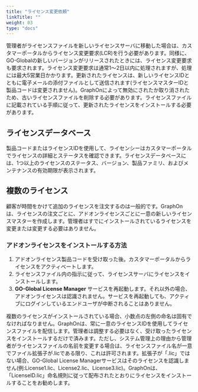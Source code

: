 ```yaml
---
title: "ライセンス変更依頼"
linkTitle: ""
weight: 03
type: "docs"
---
```

管理者がライセンスファイルを新しいライセンスサーバに移動した場合は、カスタマーポータルからライセンス変更要求(LCR)を行う必要があります。同様に、GO-Globalの新しいバージョンがリリースされたときには、ライセンス変更要求も要求されます。ライセンス変更要求は通常1〜2日以内に処理されますが、処理には最大5営業日かかります。更新されたライセンスは、新しいライセンスIDとともに電子メールの添付ファイルとして送信されます(ライセンスマスターIDと製品コードは変更されません)。GraphOnによって無効にされたか取り消されたため、古いライセンスファイルを削除する必要があります。ライセンスファイルに記載されている手順に従って、更新されたライセンスをインストールする必要があります。

## ライセンスデータベース

製品コードまたはライセンスIDを使用して、ライセンシーはカスタマーポータルでライセンスの詳細とステータスを確認できます。ライセンスデータベースには、1つ以上のライセンスのステータス、バージョン、製品ファミリ、およびメンテナンスの有効期限が表示されます。

## 複数のライセンス

顧客が時間をかけて追加のライセンスを注文するのは一般的です。GraphOnは、ライセンスの注文ごとに、アドオンライセンスごとに一意の新しいライセンスマスターを作成します。管理者はすでにインストールされているライセンスを変更または変更する必要はありません。

### アドオンライセンスをインストールする方法

1. アドオンライセンス製品コードを受け取った後。カスタマーポータルからライセンスをアクティベートします。
2. ライセンスファイル内の指示に従って、ライセンスサーバにライセンスをインストールします。
3. **GO-Global License Manager** サービスを再起動します。それ以外の場合、アドオンライセンスは認識されません。サービスを再起動しても、アクティブにログインしているエンドユーザが中断されることはありません。

複数のライセンスがインストールされている場合、小数点の左側の命名は固有でなければなりません。GraphOnは、常に一意のライセンスIDを使用してライセンスファイルを配信します。管理者は調整する必要はなく、受け取ったライセンスをインストールするだけで済みます。ただし、システム管理上の理由から管理者がライセンスファイルの名前を変更する場合は、ライセンスファイル名が一意でファイル拡張子が.licである限り、これは許可されます。拡張子が「.lic」ではない場合、GO-Global License Managerサービスはそのライセンスを認識しません(例:License1.lic、License2.lic、License3.lic)。GraphOnは、「LicenseID.lic」命名規則に従って配布されたとおりにライセンスをインストールすることをお勧めします。
